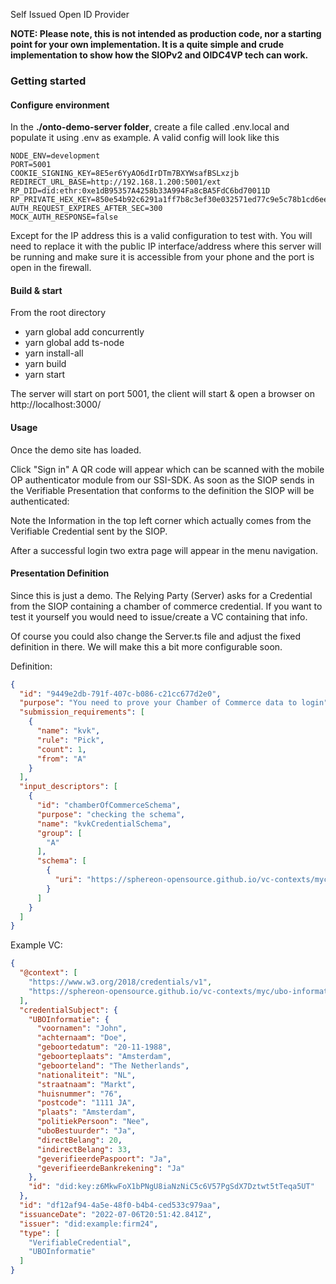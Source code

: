 Self Issued Open ID Provider

**NOTE: Please note, this is not intended as production code, nor a starting point for your own implementation.
It is a quite simple and crude implementation to show how the SIOPv2 and OIDC4VP tech can work.**

### Getting started

#### Configure environment

In the **./onto-demo-server folder**, create a file called .env.local and populate it using .env as example. A valid
config will look like this

```dotenv
NODE_ENV=development
PORT=5001
COOKIE_SIGNING_KEY=8E5er6YyAO6dIrDTm7BXYWsafBSLxzjb
REDIRECT_URL_BASE=http://192.168.1.200:5001/ext
RP_DID=did:ethr:0xe1dB95357A4258b33A994Fa8cBA5FdC6bd70011D
RP_PRIVATE_HEX_KEY=850e54b92c6291a1ff7b8c3ef30e032571ed77c9e5c78b1cd6ee5fec4fea984f
AUTH_REQUEST_EXPIRES_AFTER_SEC=300
MOCK_AUTH_RESPONSE=false
```

Except for the IP address this is a valid configuration to test with. You will need to replace it with the public IP
interface/address where this
server will be running and make sure it is accessible from your phone and the port is open in the firewall.

#### Build & start

From the root directory

- yarn global add concurrently
- yarn global add ts-node
- yarn install-all
- yarn build
- yarn start

The server will start on port 5001, the client will start & open a browser on http://localhost:3000/

#### Usage

Once the demo site has loaded.

Click "Sign in"
A QR code will appear which can be scanned with the mobile OP authenticator module from our SSI-SDK.
As soon as the SIOP sends in the Verifiable Presentation that conforms to the definition the SIOP will be authenticated:

Note the Information in the top left corner which actually comes from the Verifiable Credential sent by the SIOP.

After a successful login two extra page will appear in the menu navigation.

#### Presentation Definition

Since this is just a demo. The Relying Party (Server) asks for a Credential from the SIOP containing a chamber of
commerce credential.
If you want to test it yourself you would need to issue/create a VC containing that info.

Of course you could also change the Server.ts file and adjust the fixed definition in there. We will make this a bit
more configurable soon.

Definition:

````json
{
  "id": "9449e2db-791f-407c-b086-c21cc677d2e0",
  "purpose": "You need to prove your Chamber of Commerce data to login",
  "submission_requirements": [
    {
      "name": "kvk",
      "rule": "Pick",
      "count": 1,
      "from": "A"
    }
  ],
  "input_descriptors": [
    {
      "id": "chamberOfCommerceSchema",
      "purpose": "checking the schema",
      "name": "kvkCredentialSchema",
      "group": [
        "A"
      ],
      "schema": [
        {
          "uri": "https://sphereon-opensource.github.io/vc-contexts/myc/bedrijfsinformatie-v1.jsonld"
        }
      ]
    }
  ]
}
````

Example VC:

````json
{
  "@context": [
    "https://www.w3.org/2018/credentials/v1",
    "https://sphereon-opensource.github.io/vc-contexts/myc/ubo-informatie-v1.jsonld"
  ],
  "credentialSubject": {
    "UBOInformatie": {
      "voornamen": "John",
      "achternaam": "Doe",
      "geboortedatum": "20-11-1988",
      "geboorteplaats": "Amsterdam",
      "geboorteland": "The Netherlands",
      "nationaliteit": "NL",
      "straatnaam": "Markt",
      "huisnummer": "76",
      "postcode": "1111 JA",
      "plaats": "Amsterdam",
      "politiekPersoon": "Nee",
      "uboBestuurder": "Ja",
      "directBelang": 20,
      "indirectBelang": 33,
      "geverifieerdePaspoort": "Ja",
      "geverifieerdeBankrekening": "Ja"
    },
    "id": "did:key:z6MkwFoX1bPNgU8iaNzNiC5c6V57PgSdX7Dztwt5tTeqa5UT"
  },
  "id": "df12af94-4a5e-48f0-b4b4-ced533c979aa",
  "issuanceDate": "2022-07-06T20:51:42.841Z",
  "issuer": "did:example:firm24",
  "type": [
    "VerifiableCredential",
    "UBOInformatie"
  ]
}
